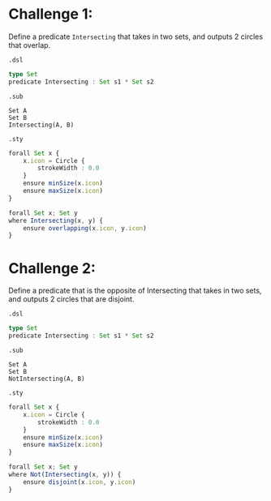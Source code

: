 # Challenge 1: 
Define a predicate `Intersecting` that takes in two sets, and outputs 2 circles that overlap.

`.dsl`
```typescript
type Set
predicate Intersecting : Set s1 * Set s2
```

`.sub`
```
Set A
Set B
Intersecting(A, B)
```

`.sty`
```typescript
forall Set x {
    x.icon = Circle {
        strokeWidth : 0.0
    }
    ensure minSize(x.icon)
    ensure maxSize(x.icon)
}

forall Set x; Set y
where Intersecting(x, y) {
    ensure overlapping(x.icon, y.icon)
}
```

# Challenge 2:
Define a predicate that is the opposite of Intersecting that takes in two sets, and outputs 2 circles that are disjoint.

`.dsl`
```typescript
type Set
predicate Intersecting : Set s1 * Set s2
```

`.sub`
```
Set A
Set B
NotIntersecting(A, B)
```

`.sty`
```typescript
forall Set x {
    x.icon = Circle {
        strokeWidth : 0.0
    }
    ensure minSize(x.icon)
    ensure maxSize(x.icon)
}

forall Set x; Set y
where Not(Intersecting(x, y)) {
    ensure disjoint(x.icon, y.icon)
}

```
